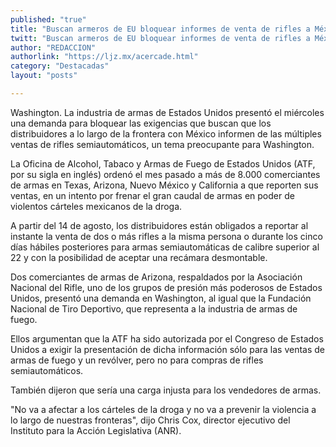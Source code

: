```yaml
---
published: "true"
title: "Buscan armeros de EU bloquear informes de venta de rifles a México"
twitt: "Buscan armeros de EU bloquear informes de venta de rifles a México"
author: "REDACCION"
authorlink: "https://ljz.mx/acercade.html"
category: "Destacadas"
layout: "posts"

---
```



  Washington. La industria de armas de Estados Unidos presentó el miércoles una demanda para bloquear las exigencias que buscan que los distribuidores a lo largo de la frontera con México informen de las múltiples ventas de rifles semiautomáticos, un tema preocupante para Washington.



  La Oficina de Alcohol, Tabaco y Armas de Fuego de Estados Unidos (ATF, por su sigla en inglés) ordenó el mes pasado a más de 8.000 comerciantes de armas en Texas, Arizona, Nuevo México y California a que reporten sus ventas, en un intento por frenar el gran caudal de armas en poder de violentos cárteles mexicanos de la droga.



  A partir del 14 de agosto, los distribuidores están obligados a reportar al instante la venta de dos o más rifles a la misma persona o durante los cinco días hábiles posteriores para armas semiautomáticas de calibre superior al 22 y con la posibilidad de aceptar una recámara desmontable.



  Dos comerciantes de armas de Arizona, respaldados por la Asociación Nacional del Rifle, uno de los grupos de presión más poderosos de Estados Unidos, presentó una demanda en Washington, al igual que la Fundación Nacional de Tiro Deportivo, que representa a la industria de armas de fuego.



  Ellos argumentan que la ATF ha sido autorizada por el Congreso de Estados Unidos a exigir la presentación de dicha información sólo para las ventas de armas de fuego y un revólver, pero no para compras de rifles semiautomáticos.



  También dijeron que sería una carga injusta para los vendedores de armas.



  "No va a afectar a los cárteles de la droga y no va a prevenir la violencia a lo largo de nuestras fronteras", dijo Chris Cox, director ejecutivo del Instituto para la Acción Legislativa (ANR).

